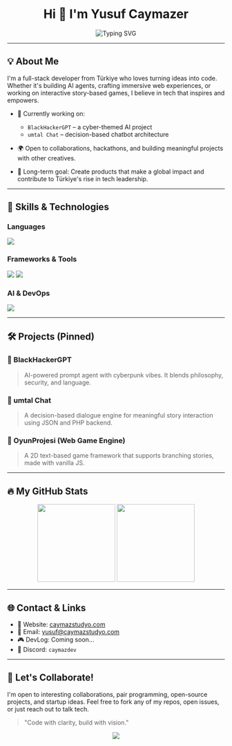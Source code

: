 <h1 align="center">Hi 👋 I'm Yusuf Caymazer</h1>

<p align="center">
  <img src="https://readme-typing-svg.demolab.com?font=Fira+Code&pause=1000&center=true&vCenter=true&width=435&lines=Full-stack+Developer;AI+Enthusiast;Game+Dev+in+Progress;Building+for+impact" alt="Typing SVG" />
</p>

---

## 💡 About Me

I'm a full-stack developer from Türkiye who loves turning ideas into code. Whether it's building AI agents, crafting immersive web experiences, or working on interactive story-based games, I believe in tech that inspires and empowers.

- 🚀 Currently working on:
  - `BlackHackerGPT` – a cyber-themed AI project
  - `umtal Chat` – decision-based chatbot architecture

- 🌍 Open to collaborations, hackathons, and building meaningful projects with other creatives.
- 🎯 Long-term goal: Create products that make a global impact and contribute to Türkiye's rise in tech leadership.

---

## 🧠 Skills & Technologies

### Languages
<p>
  <img src="https://skillicons.dev/icons?i=html,css,js,ts,php,py,java,c" />
</p>

### Frameworks & Tools
<p>
  <img src="https://skillicons.dev/icons?i=react,nextjs,nodejs,express,tailwind,bootstrap,vite" />
  <img src="https://skillicons.dev/icons?i=mysql,sqlite,firebase,mongodb" />
</p>

### AI & DevOps
<p>
  <img src="https://skillicons.dev/icons?i=python,openai,tensorflow,vscode,git,github,linux" />
</p>


---

## 🛠️ Projects (Pinned)

### 🔹 BlackHackerGPT
> AI-powered prompt agent with cyberpunk vibes. It blends philosophy, security, and language.

### 🔹 umtal Chat
> A decision-based dialogue engine for meaningful story interaction using JSON and PHP backend.

### 🔹 OyunProjesi (Web Game Engine)
> A 2D text-based game framework that supports branching stories, made with vanilla JS.

---
## 🔥 My GitHub Stats

<p align="center">
  <img src="https://github-readme-stats.vercel.app/api?username=caymazyusuf72&show_icons=true&theme=tokyonight&border_radius=10" height="180"/>
  <img src="https://github-readme-stats.vercel.app/api/top-langs/?username=caymazyusuf72&layout=compact&langs_count=8&theme=tokyonight&border_radius=10" height="180"/>
</p>

---

## 🌐 Contact & Links

- 🔗 Website: [caymazstudyo.com](https://caymazstudyo.com)
- 📧 Email: yusuf@caymazstudyo.com
- 🎮 DevLog: Coming soon...
- 💬 Discord: `caymazdev`

---

## 🤝 Let's Collaborate!
I'm open to interesting collaborations, pair programming, open-source projects, and startup ideas. Feel free to fork any of my repos, open issues, or just reach out to talk tech.

> "Code with clarity, build with vision."

<p align="center">
  <img src="https://capsule-render.vercel.app/api?type=waving&color=gradient&height=100&section=footer"/>
</p>
